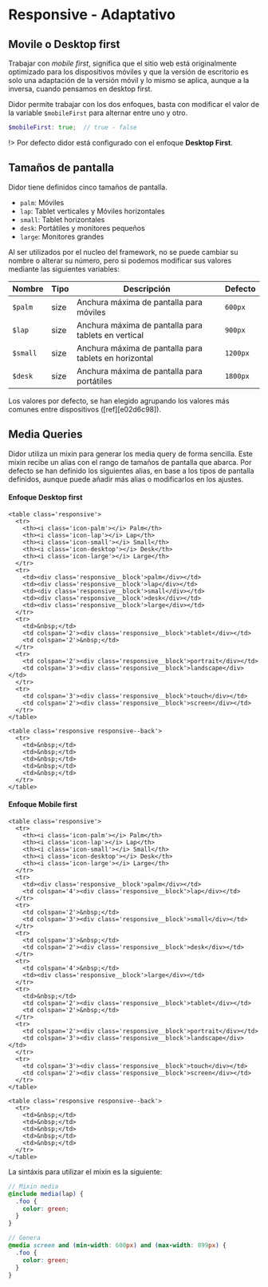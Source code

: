# Responsive <span class="micro">- Adaptativo</span>

## Movile o Desktop first

Trabajar con _mobile first_, significa que el sitio web está originalmente optimizado para los dispositivos móviles y que la versión de escritorio es solo una adaptación de la versión móvil y lo mismo se aplica, aunque a la inversa, cuando pensamos en desktop first.

Didor permite trabajar con los dos enfoques, basta con modificar el valor de la variable `$mobileFirst` para alternar entre uno y otro.

``` scss
$mobileFirst: true;  // true - false
```

!> Por defecto didor está configurado con el enfoque **Desktop First**.


## Tamaños de pantalla
Didor tiene definidos cinco tamaños de pantalla.

- `palm`: Móviles
- `lap`: Tablet verticales y Móviles horizontales
- `small`: Tablet horizontales
- `desk`: Portátiles y monitores pequeños
- `large`: Monitores grandes

Al ser utilizados por el nucleo del framework, no se puede cambiar su nombre o alterar su número, pero si podemos modificar sus valores mediante las siguientes variables:


Nombre         | Tipo                           | Descripción                                                             | Defecto
---------------|--------------------------------|-------------------------------------------------------------------------|-------------
`$palm`        | <div class="tagCode">size</div>    | Anchura máxima de pantalla para móviles                                 | `600px`
`$lap`         | <div class="tagCode">size</div>    | Anchura máxima de pantalla para tablets en vertical                     | `900px`
`$small`       | <div class="tagCode">size</div>    | Anchura máxima de pantalla para tablets en horizontal                   | `1200px`
`$desk`        | <div class="tagCode">size</div>    | Anchura máxima de pantalla para portátiles                              | `1800px`

<p class="small">Los valores por defecto, se han elegido agrupando los valores más comunes entre dispositivos ([ref][e02d6c98]).</p>

<!-- !> El **valor se debe indicar en `em`**, ya que es la única unidad consitente entre todos los navegadores al utilizarla con los media queries ([ref][9c90596b]).

``` bash
# Para convertir de `px` a `em`, divida los píxeles entre 16
# (tamaño de fuente por defecto de los navegadores)

600px  / 16 = 37.50em
900px  / 16 = 56.25em
1200px / 16 = 75.00em
1800px / 16 = 112.50em
``` -->

[9c90596b]: https://zellwk.com/blog/media-query-units/ "PX, EM or REM Media Queries?"
[e02d6c98]: https://medium.freecodecamp.org/the-100-correct-way-to-do-css-breakpoints-88d6a5ba1862 "The 100% correct way to do CSS breakpoints"

## Media Queries

Didor utiliza un mixin para generar los media query de forma sencilla. Este mixin recibe un alias con el rango de tamaños de pantalla que abarca. Por
defecto se han definido los siguientes alias, en base a los tipos de pantalla definidos, aunque puede añadir más alias o
modificarlos en los ajustes.

#### Enfoque Desktop first

```demo
<table class='responsive'>
  <tr>
    <th><i class='icon-palm'></i> Palm</th>
    <th><i class='icon-lap'></i> Lap</th>
    <th><i class='icon-small'></i> Small</th>
    <th><i class='icon-desktop'></i> Desk</th>
    <th><i class='icon-large'></i> Large</th>
  </tr>
  <tr>
    <td><div class='responsive__block'>palm</div></td>
    <td><div class='responsive__block'>lap</div></td>
    <td><div class='responsive__block'>small</div></td>
    <td><div class='responsive__block'>desk</div></td>
    <td><div class='responsive__block'>large</div></td>
  </tr>
  <tr>
    <td>&nbsp;</td>
    <td colspan='2'><div class='responsive__block'>tablet</div></td>
    <td colspan='2'>&nbsp;</td>
  </tr>
  <tr>
    <td colspan='2'><div class='responsive__block'>portrait</div></td>
    <td colspan='3'><div class='responsive__block'>landscape</div></td>
  </tr>
  <tr>
    <td colspan='3'><div class='responsive__block'>touch</div></td>
    <td colspan='2'><div class='responsive__block'>screen</div></td>
  </tr>
</table>

<table class='responsive responsive--back'>
  <tr>
    <td>&nbsp;</td>
    <td>&nbsp;</td>
    <td>&nbsp;</td>
    <td>&nbsp;</td>
    <td>&nbsp;</td>
  </tr>
</table>
```

#### Enfoque Mobile first

```demo
<table class='responsive'>
  <tr>
    <th><i class='icon-palm'></i> Palm</th>
    <th><i class='icon-lap'></i> Lap</th>
    <th><i class='icon-small'></i> Small</th>
    <th><i class='icon-desktop'></i> Desk</th>
    <th><i class='icon-large'></i> Large</th>
  </tr>
  <tr>
    <td><div class='responsive__block'>palm</div></td>
    <td colspan='4'><div class='responsive__block'>lap</div></td>
  </tr>
  <tr>
    <td colspan='2'>&nbsp;</td>
    <td colspan='3'><div class='responsive__block'>small</div></td>
  </tr>
  <tr>
    <td colspan='3'>&nbsp;</td>
    <td colspan='2'><div class='responsive__block'>desk</div></td>
  </tr>
  <tr>
    <td colspan='4'>&nbsp;</td>
    <td><div class='responsive__block'>large</div></td>
  </tr>
  <tr>
    <td>&nbsp;</td>
    <td colspan='2'><div class='responsive__block'>tablet</div></td>
    <td colspan='2'>&nbsp;</td>
  </tr>
  <tr>
    <td colspan='2'><div class='responsive__block'>portrait</div></td>
    <td colspan='3'><div class='responsive__block'>landscape</div></td>
  </tr>
  <tr>
    <td colspan='3'><div class='responsive__block'>touch</div></td>
    <td colspan='2'><div class='responsive__block'>screen</div></td>
  </tr>
</table>

<table class='responsive responsive--back'>
  <tr>
    <td>&nbsp;</td>
    <td>&nbsp;</td>
    <td>&nbsp;</td>
    <td>&nbsp;</td>
    <td>&nbsp;</td>
  </tr>
</table>
```

La sintáxis para utilizar el mixin es la siguiente:

``` scss
// Mixin media
@include media(lap) {
  .foo {
    color: green;
  }
}

// Genera
@media screen and (min-width: 600px) and (max-width: 899px) {
  .foo {
    color: green;
  }
}
```
